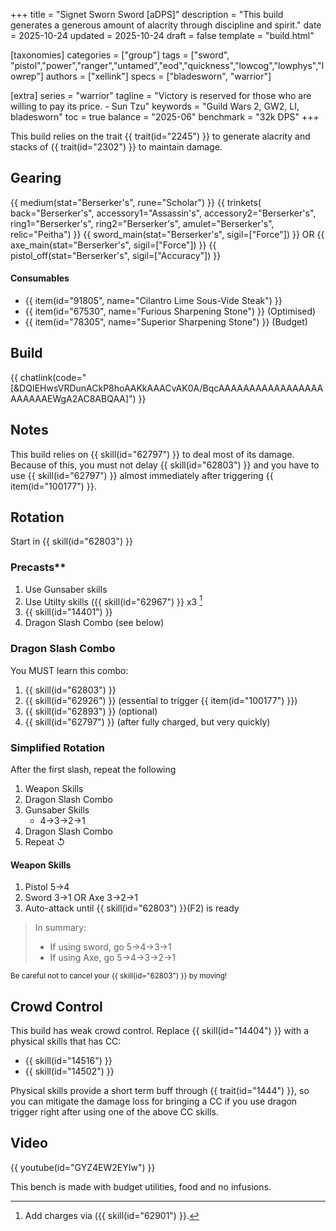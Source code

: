 +++
title = "Signet Sworn Sword [aDPS]"
description = "This build generates a generous amount of alacrity through discipline and spirit."
date = 2025-10-24
updated = 2025-10-24
draft = false
template = "build.html"

[taxonomies]
categories = ["group"]
tags = ["sword", "pistol","power","ranger","untamed","eod","quickness","lowcog","lowphys","lowrep"]
authors = ["xellink"]
specs = ["bladesworn", "warrior"]

[extra]
series = "warrior"
tagline = "Victory is reserved for those who are willing to pay its price. - Sun Tzu"
keywords = "Guild Wars 2, GW2, LI, bladesworn"
toc = true
balance = "2025-06"
benchmark = "32k DPS"
+++

This build relies on the trait {{ trait(id="2245") }} to generate alacrity and stacks of {{ trait(id="2302") }} to maintain damage.

## Gearing

{{ medium(stat="Berserker's", rune="Scholar") }}
	{{ trinkets(
	back="Berserker's",
	accessory1="Assassin's",
	accessory2="Berserker's",
	ring1="Berserker's",
	ring2="Berserker's",
	amulet="Berserker's",
	relic="Peitha") }}
{{ sword_main(stat="Berserker's", sigil=["Force"]) }} OR 
{{ axe_main(stat="Berserker's", sigil=["Force"]) }}
{{ pistol_off(stat="Berserker's", sigil=["Accuracy"]) }}

#### Consumables
- {{ item(id="91805", name="Cilantro Lime Sous-Vide Steak") }}
- {{ item(id="67530", name="Furious Sharpening Stone") }} (Optimised)
- {{ item(id="78305", name="Superior Sharpening Stone") }} (Budget)

## Build
{{ chatlink(code="[&DQIEHwsVRDunACkP8hoAAKkAAACvAK0A/BqcAAAAAAAAAAAAAAAAAAAAAAAEWgA2AC8ABQAA]") }}

## Notes
This build relies on {{ skill(id="62797") }} to deal most of its damage. Because of this, you must not delay {{ skill(id="62803") }} and you have to use {{ skill(id="62797") }} almost immediately after triggering {{ item(id="100177") }}.

## Rotation
Start in {{ skill(id="62803") }}

### Precasts** 
1. Use Gunsaber skills
1. Use Utilty skills ({{ skill(id="62967") }} x3 [^1]
1. {{ skill(id="14401") }}
1. Dragon Slash Combo (see below)

### Dragon Slash Combo 
You MUST learn this combo:
1. {{ skill(id="62803") }}
1. {{ skill(id="62926") }} (essential to trigger {{ item(id="100177") }})
1. {{ skill(id="62893") }} (optional)
1. {{ skill(id="62797") }} (after fully charged, but very quickly)

[^1]: Add charges via ({{ skill(id="62901") }}.

### Simplified Rotation
After the first slash, repeat the following
1. Weapon Skills 
1. Dragon Slash Combo
1. Gunsaber Skills
	* 4→3→2→1
1. Dragon Slash Combo
1. Repeat ↺


#### Weapon Skills
1. Pistol 5→4
1. Sword 3→1 OR Axe 3→2→1
1. Auto-attack until {{ skill(id="62803") }}(F2) is ready

> In summary: 
> * If using sword, go 5→4→3→1
> * If using Axe, go 5→4→3→2→1

<small>Be careful not to cancel your {{ skill(id="62803") }} by moving!</small>

## Crowd Control
This build has weak crowd control. Replace {{ skill(id="14404") }} with a physical skills that has CC:
* {{ skill(id="14516") }}
* {{ skill(id="14502") }}

Physical skills provide a short term buff through {{ trait(id="1444") }}, so you can mitigate the damage loss for bringing a CC if you use dragon trigger right after using one of the above CC skills. 

## Video
{{ youtube(id="GYZ4EW2EYIw") }}

This bench is made with budget utilities, food and no infusions. 